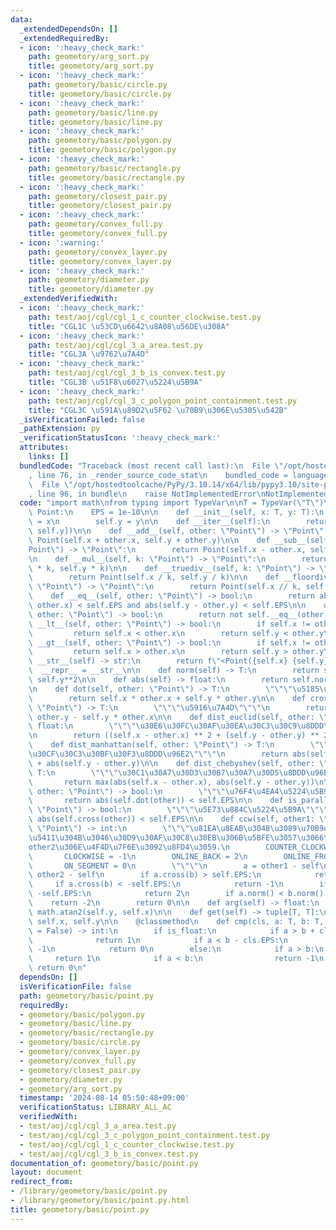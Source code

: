```yaml
---
data:
  _extendedDependsOn: []
  _extendedRequiredBy:
  - icon: ':heavy_check_mark:'
    path: geometory/arg_sort.py
    title: geometory/arg_sort.py
  - icon: ':heavy_check_mark:'
    path: geometory/basic/circle.py
    title: geometory/basic/circle.py
  - icon: ':heavy_check_mark:'
    path: geometory/basic/line.py
    title: geometory/basic/line.py
  - icon: ':heavy_check_mark:'
    path: geometory/basic/polygon.py
    title: geometory/basic/polygon.py
  - icon: ':heavy_check_mark:'
    path: geometory/basic/rectangle.py
    title: geometory/basic/rectangle.py
  - icon: ':heavy_check_mark:'
    path: geometory/closest_pair.py
    title: geometory/closest_pair.py
  - icon: ':heavy_check_mark:'
    path: geometory/convex_full.py
    title: geometory/convex_full.py
  - icon: ':warning:'
    path: geometory/convex_layer.py
    title: geometory/convex_layer.py
  - icon: ':heavy_check_mark:'
    path: geometory/diameter.py
    title: geometory/diameter.py
  _extendedVerifiedWith:
  - icon: ':heavy_check_mark:'
    path: test/aoj/cgl/cgl_1_c_counter_clockwise.test.py
    title: "CGL1C \u53CD\u6642\u8A08\u56DE\u308A"
  - icon: ':heavy_check_mark:'
    path: test/aoj/cgl/cgl_3_a_area.test.py
    title: "CGL3A \u9762\u7A4D"
  - icon: ':heavy_check_mark:'
    path: test/aoj/cgl/cgl_3_b_is_convex.test.py
    title: "CGL3B \u51F8\u6027\u5224\u5B9A"
  - icon: ':heavy_check_mark:'
    path: test/aoj/cgl/cgl_3_c_polygon_point_containment.test.py
    title: "CGL3C \u591A\u89D2\u5F62 \u70B9\u306E\u5305\u542B"
  _isVerificationFailed: false
  _pathExtension: py
  _verificationStatusIcon: ':heavy_check_mark:'
  attributes:
    links: []
  bundledCode: "Traceback (most recent call last):\n  File \"/opt/hostedtoolcache/PyPy/3.10.14/x64/lib/pypy3.10/site-packages/onlinejudge_verify/documentation/build.py\"\
    , line 76, in _render_source_code_stat\n    bundled_code = language.bundle(\n\
    \  File \"/opt/hostedtoolcache/PyPy/3.10.14/x64/lib/pypy3.10/site-packages/onlinejudge_verify/languages/python.py\"\
    , line 96, in bundle\n    raise NotImplementedError\nNotImplementedError\n"
  code: "import math\nfrom typing import TypeVar\n\nT = TypeVar(\"T\")\n\n\nclass\
    \ Point:\n    EPS = 1e-10\n\n    def __init__(self, x: T, y: T):\n        self.x\
    \ = x\n        self.y = y\n\n    def __iter__(self):\n        return iter([self.x,\
    \ self.y])\n\n    def __add__(self, other: \"Point\") -> \"Point\":\n        return\
    \ Point(self.x + other.x, self.y + other.y)\n\n    def __sub__(self, other: \"\
    Point\") -> \"Point\":\n        return Point(self.x - other.x, self.y - other.y)\n\
    \n    def __mul__(self, k: \"Point\") -> \"Point\":\n        return Point(self.x\
    \ * k, self.y * k)\n\n    def __truediv__(self, k: \"Point\") -> \"Point\":\n\
    \        return Point(self.x / k, self.y / k)\n\n    def __floordiv__(self, k:\
    \ \"Point\") -> \"Point\":\n        return Point(self.x // k, self.y // k)\n\n\
    \    def __eq__(self, other: \"Point\") -> bool:\n        return abs(self.x -\
    \ other.x) < self.EPS and abs(self.y - other.y) < self.EPS\n\n    def __ne__(self,\
    \ other: \"Point\") -> bool:\n        return not self.__eq__(other)\n\n    def\
    \ __lt__(self, other: \"Point\") -> bool:\n        if self.x != other.x:\n   \
    \         return self.x < other.x\n        return self.y < other.y\n\n    def\
    \ __gt__(self, other: \"Point\") -> bool:\n        if self.x != other.x:\n   \
    \         return self.x > other.x\n        return self.y > other.y\n\n    def\
    \ __str__(self) -> str:\n        return f\"<Point({self.x} {self.y})>\"\n\n  \
    \  __repr__ = __str__\n\n    def norm(self) -> T:\n        return self.x**2 +\
    \ self.y**2\n\n    def abs(self) -> float:\n        return self.norm() ** 0.5\n\
    \n    def dot(self, other: \"Point\") -> T:\n        \"\"\"\u5185\u7A4D\"\"\"\n\
    \        return self.x * other.x + self.y * other.y\n\n    def cross(self, other:\
    \ \"Point\") -> T:\n        \"\"\"\u5916\u7A4D\"\"\"\n        return self.x *\
    \ other.y - self.y * other.x\n\n    def dist_euclid(self, other: \"Point\") ->\
    \ float:\n        \"\"\"\u30E6\u30FC\u30AF\u30EA\u30C3\u30C9\u8DDD\u96E2\"\"\"\
    \n        return ((self.x - other.x) ** 2 + (self.y - other.y) ** 2) ** 0.5\n\n\
    \    def dist_manhattan(self, other: \"Point\") -> T:\n        \"\"\"\u30DE\u30F3\
    \u30CF\u30C3\u30BF\u30F3\u8DDD\u96E2\"\"\"\n        return abs(self.x - other.x)\
    \ + abs(self.y - other.y)\n\n    def dist_chebyshev(self, other: \"Point\") ->\
    \ T:\n        \"\"\"\u30C1\u30A7\u30D3\u30B7\u30A7\u30D5\u8DDD\u96E2\"\"\"\n \
    \       return max(abs(self.x - other.x), abs(self.y - other.y))\n\n    def is_orthogonal(self,\
    \ other: \"Point\") -> bool:\n        \"\"\"\u76F4\u4EA4\u5224\u5B9A\"\"\"\n \
    \       return abs(self.dot(other)) < self.EPS\n\n    def is_parallel(self, other:\
    \ \"Point\") -> bool:\n        \"\"\"\u5E73\u884C\u5224\u5B9A\"\"\"\n        return\
    \ abs(self.cross(other)) < self.EPS\n\n    def ccw(self, other1: \"Point\", other2:\
    \ \"Point\") -> int:\n        \"\"\"\u81EA\u8EAB\u304B\u3089\u70B9other1\u306B\
    \u5411\u304B\u3046\u30D9\u30AF\u30C8\u30EB\u306B\u5BFE\u3057\u3066\uFF0C\u70B9\
    other2\u306E\u4F4D\u7F6E\u3092\u8FD4\u3059.\n        COUNTER_CLOCKWISE = 1\n \
    \       CLOCKWISE = -1\n        ONLINE_BACK = 2\n        ONLINE_FRONT = -2\n \
    \       ON_SEGMENT = 0\n        \"\"\"\n        a = other1 - self\n        b =\
    \ other2 - self\n        if a.cross(b) > self.EPS:\n            return 1\n   \
    \     if a.cross(b) < -self.EPS:\n            return -1\n        if a.dot(b) <\
    \ -self.EPS:\n            return 2\n        if a.norm() < b.norm():\n        \
    \    return -2\n        return 0\n\n    def arg(self) -> float:\n        return\
    \ math.atan2(self.y, self.x)\n\n    def get(self) -> tuple[T, T]:\n        return\
    \ self.x, self.y\n\n    @classmethod\n    def cmp(cls, a: T, b: T, is_float: bool\
    \ = False) -> int:\n        if is_float:\n            if a > b + cls.EPS:\n  \
    \              return 1\n            if a < b - cls.EPS:\n                return\
    \ -1\n            return 0\n        else:\n            if a > b:\n           \
    \     return 1\n            if a < b:\n                return -1\n           \
    \ return 0\n"
  dependsOn: []
  isVerificationFile: false
  path: geometory/basic/point.py
  requiredBy:
  - geometory/basic/polygon.py
  - geometory/basic/line.py
  - geometory/basic/rectangle.py
  - geometory/basic/circle.py
  - geometory/convex_layer.py
  - geometory/convex_full.py
  - geometory/closest_pair.py
  - geometory/diameter.py
  - geometory/arg_sort.py
  timestamp: '2024-08-14 05:50:48+09:00'
  verificationStatus: LIBRARY_ALL_AC
  verifiedWith:
  - test/aoj/cgl/cgl_3_a_area.test.py
  - test/aoj/cgl/cgl_3_c_polygon_point_containment.test.py
  - test/aoj/cgl/cgl_1_c_counter_clockwise.test.py
  - test/aoj/cgl/cgl_3_b_is_convex.test.py
documentation_of: geometory/basic/point.py
layout: document
redirect_from:
- /library/geometory/basic/point.py
- /library/geometory/basic/point.py.html
title: geometory/basic/point.py
---
```

